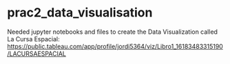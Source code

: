 # prac2_data_visualisation

Needed jupyter notebooks and files to create the Data Visualization called La Cursa Espacial: https://public.tableau.com/app/profile/jordi5364/viz/Libro1_16183483315190/LACURSAESPACIAL
